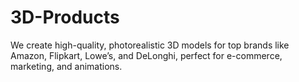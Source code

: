 # 3D-Products
We create high-quality, photorealistic 3D models for top brands like Amazon, Flipkart, Lowe’s, and DeLonghi, perfect for e-commerce, marketing, and animations.

